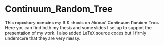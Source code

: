 # Continuum_Random_Tree
This repository contains my B.S. thesis on Aldous' Continuum Random Tree.
Here you can find both my thesis and some slides I set up to support the presentation of my work.
I also added LaTeX source codes but I firmly underscore that they are very messy.
